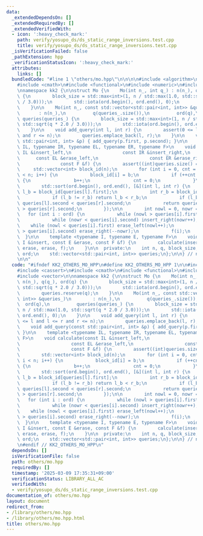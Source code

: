```yaml
---
data:
  _extendedDependsOn: []
  _extendedRequiredBy: []
  _extendedVerifiedWith:
  - icon: ':heavy_check_mark:'
    path: verify/yosupo_ds/ds_static_range_inversions.test.cpp
    title: verify/yosupo_ds/ds_static_range_inversions.test.cpp
  _isVerificationFailed: false
  _pathExtension: hpp
  _verificationStatusIcon: ':heavy_check_mark:'
  attributes:
    links: []
  bundledCode: "#line 1 \"others/mo.hpp\"\n\n\n\n#include <algorithm>\n#include <cassert>\n\
    #include <cmath>\n#include <functional>\n#include <numeric>\n#include <vector>\n\
    \nnamespace kk2 {\n\nstruct Mo {\n    Mo(int n_, int q_) : n(n_), q(q_), ord(q)\
    \ {\n        block_size = std::max<int>(1, n / std::max(1.0, std::sqrt(q * 2.0\
    \ / 3.0)));\n        std::iota(ord.begin(), ord.end(), 0);\n        queries.reserve(q);\n\
    \    }\n\n    Mo(int n_, const std::vector<std::pair<int, int>> &queries_)\n \
    \       : n(n_),\n          q(queries_.size()),\n          ord(q),\n         \
    \ queries(queries_) {\n        block_size = std::max<int>(1, n / std::max(1.0,\
    \ std::sqrt(q * 2.0 / 3.0)));\n        std::iota(ord.begin(), ord.end(), 0);\n\
    \    }\n\n    void add_query(int l, int r) {\n        assert(0 <= l and l <= r\
    \ and r <= n);\n        queries.emplace_back(l, r);\n    }\n\n    void add_query(const\
    \ std::pair<int, int> &p) { add_query(p.first, p.second); }\n\n    template <typename\
    \ IL, typename IR, typename EL, typename ER, typename F>\n    void calculate(const\
    \ IL &insert_left,\n                   const IR &insert_right,\n             \
    \      const EL &erase_left,\n                   const ER &erase_right,\n    \
    \               const F &f) {\n        assert((int)queries.size() == q);\n   \
    \     std::vector<int> block_id(n);\n        for (int i = 0, cnt = 0, b = 0; i\
    \ < n; i++) {\n            block_id[i] = b;\n            if (++cnt == block_size)\
    \ {\n                b++;\n                cnt = 0;\n            }\n        }\n\
    \        std::sort(ord.begin(), ord.end(), [&](int l, int r) {\n            int\
    \ l_b = block_id[queries[l].first];\n            int r_b = block_id[queries[r].first];\n\
    \            if (l_b != r_b) return l_b < r_b;\n            if (l_b & 1) return\
    \ queries[l].second < queries[r].second;\n            return queries[l].second\
    \ > queries[r].second;\n        });\n\n        int nowl = 0, nowr = 0;\n     \
    \   for (int i : ord) {\n            while (nowl > queries[i].first) insert_left(--nowl);\n\
    \            while (nowr < queries[i].second) insert_right(nowr++);\n        \
    \    while (nowl < queries[i].first) erase_left(nowl++);\n            while (nowr\
    \ > queries[i].second) erase_right(--nowr);\n            f(i);\n        }\n  \
    \  }\n\n    template <typename I, typename E, typename F>\n    void calculate(const\
    \ I &insert, const E &erase, const F &f) {\n        calculate(insert, insert,\
    \ erase, erase, f);\n    }\n\n  private:\n    int n, q, block_size;\n    std::vector<int>\
    \ ord;\n    std::vector<std::pair<int, int>> queries;\n};\n\n} // namespace kk2\n\
    \n\n"
  code: "#ifndef KK2_OTHERS_MO_HPP\n#define KK2_OTHERS_MO_HPP 1\n\n#include <algorithm>\n\
    #include <cassert>\n#include <cmath>\n#include <functional>\n#include <numeric>\n\
    #include <vector>\n\nnamespace kk2 {\n\nstruct Mo {\n    Mo(int n_, int q_) :\
    \ n(n_), q(q_), ord(q) {\n        block_size = std::max<int>(1, n / std::max(1.0,\
    \ std::sqrt(q * 2.0 / 3.0)));\n        std::iota(ord.begin(), ord.end(), 0);\n\
    \        queries.reserve(q);\n    }\n\n    Mo(int n_, const std::vector<std::pair<int,\
    \ int>> &queries_)\n        : n(n_),\n          q(queries_.size()),\n        \
    \  ord(q),\n          queries(queries_) {\n        block_size = std::max<int>(1,\
    \ n / std::max(1.0, std::sqrt(q * 2.0 / 3.0)));\n        std::iota(ord.begin(),\
    \ ord.end(), 0);\n    }\n\n    void add_query(int l, int r) {\n        assert(0\
    \ <= l and l <= r and r <= n);\n        queries.emplace_back(l, r);\n    }\n\n\
    \    void add_query(const std::pair<int, int> &p) { add_query(p.first, p.second);\
    \ }\n\n    template <typename IL, typename IR, typename EL, typename ER, typename\
    \ F>\n    void calculate(const IL &insert_left,\n                   const IR &insert_right,\n\
    \                   const EL &erase_left,\n                   const ER &erase_right,\n\
    \                   const F &f) {\n        assert((int)queries.size() == q);\n\
    \        std::vector<int> block_id(n);\n        for (int i = 0, cnt = 0, b = 0;\
    \ i < n; i++) {\n            block_id[i] = b;\n            if (++cnt == block_size)\
    \ {\n                b++;\n                cnt = 0;\n            }\n        }\n\
    \        std::sort(ord.begin(), ord.end(), [&](int l, int r) {\n            int\
    \ l_b = block_id[queries[l].first];\n            int r_b = block_id[queries[r].first];\n\
    \            if (l_b != r_b) return l_b < r_b;\n            if (l_b & 1) return\
    \ queries[l].second < queries[r].second;\n            return queries[l].second\
    \ > queries[r].second;\n        });\n\n        int nowl = 0, nowr = 0;\n     \
    \   for (int i : ord) {\n            while (nowl > queries[i].first) insert_left(--nowl);\n\
    \            while (nowr < queries[i].second) insert_right(nowr++);\n        \
    \    while (nowl < queries[i].first) erase_left(nowl++);\n            while (nowr\
    \ > queries[i].second) erase_right(--nowr);\n            f(i);\n        }\n  \
    \  }\n\n    template <typename I, typename E, typename F>\n    void calculate(const\
    \ I &insert, const E &erase, const F &f) {\n        calculate(insert, insert,\
    \ erase, erase, f);\n    }\n\n  private:\n    int n, q, block_size;\n    std::vector<int>\
    \ ord;\n    std::vector<std::pair<int, int>> queries;\n};\n\n} // namespace kk2\n\
    \n#endif // KK2_OTHERS_MO_HPP\n"
  dependsOn: []
  isVerificationFile: false
  path: others/mo.hpp
  requiredBy: []
  timestamp: '2025-03-09 17:35:31+09:00'
  verificationStatus: LIBRARY_ALL_AC
  verifiedWith:
  - verify/yosupo_ds/ds_static_range_inversions.test.cpp
documentation_of: others/mo.hpp
layout: document
redirect_from:
- /library/others/mo.hpp
- /library/others/mo.hpp.html
title: others/mo.hpp
---
```

